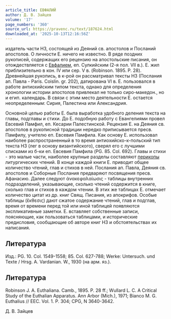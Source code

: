 ```yaml
---
article_title: ЕВФАЛИЙ
author: Д. В. Зайцев
volume: '17'
page_numbers: '360'
source_url: https://pravenc.ru/text/187624.html
downloaded_at: '2025-10-13T12:16:56Z'
---
```


издатель части НЗ, состоящей из Деяний св. апостолов и Посланий апостолов. О личности Е. ничего не известно. В ряде поздних рукописей, содержащих его рецензию на апостольские писания, он отождествляется с [Евфалием](https://pravenc.ru/text/Евфалием.html), еп. Сулкийским (2-я пол. VII в.). Е. жил приблизительно в кон. IV или сер. V в. (Robinson. 1895. P. 28). Древнейшая рукопись, в к-рой он рассматривал тексты НЗ (Послания ап. Павла - Paris. Coislin. gr. 202), датирована VI в. Е. пользовался в работе антиохийским типом текста, однако для определения хронологии истории апостолов привлекал не только сиро-македон., но и егип. календарь. В связи с этим место деятельности Е. остается неопределенным: Сирия, Палестина или Александрия.

Основной целью работы Е. была выработка удобного деления текста на главы, подглавы и стихи. До Е. подобную работу с Евангелиями провел Евсевий Памфил, еп. Кесарии Палестинской. Рецензия Е. на Деяния св. апостолов в рукописной традиции нередко приписывается пресв. Памфилу, учителю еп. Евсевия Памфила. Как основу Е. использовал наиболее распространенный в то время антиохийско-к-польский тип текста НЗ (лег в основу византийского), сверял его с лучшими списками из б-ки еп. Евсевия Памфила (PG. 85. Col. 692). Главы и стихи - это малые части, наиболее крупные разделы составляют [перикопы](https://pravenc.ru/text/перикопы.html) литургических чтений. В конце каждой книги Е. приводит общее количество чтений, глав и стихов в ней. Послания ап. Павла, Деяния св. апостолов и Соборные Послания предваряют посвящения пресв. Афанасию. Далее следуют ἀνακεφαλαίωσις - таблицы внутренних подразделений, указывающие, сколько чтений содержится в книге, сколько глав и стихов в каждом чтении. В этих же таблицах Е. отмечает количество цитат из др. книг Свящ. Писания, из апокрифов. Особые таблицы (ἔκθεσις) дают сжатое содержание чтений, глав и подглав, время от времени перед той или иной таблицей появляются экспликативные заметки. Е. вставляет собственные записи, поясняющие, как пользоваться таблицами, и исторические предисловия, сообщающие об авторе книг НЗ и обстоятельствах их написания.

## Литература

Изд.: PG. 10. Col. 1549-1558; 85. Col. 627-788; Werke: Untersuch. und Texte / Hrsg. A. Vardanian. W., 1930 (на арм. яз.).

## Литература

Robinson J. A. Euthaliana. Camb., 1895. P. 28 ff.; Wullard L. C. A Critical Study of the Euthalian Apparatus. Ann Arbor (Mich.), 1971; Bianco M. G. Euthalius // EEC. Vol. 1. P. 304; CPG, N 3640-3642.

Д. В. Зайцев
